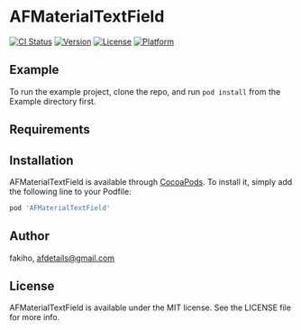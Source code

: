 # AFMaterialTextField

[![CI Status](https://img.shields.io/travis/fakiho/AFMaterialTextField.svg?style=flat)](https://travis-ci.org/fakiho/AFMaterialTextField)
[![Version](https://img.shields.io/cocoapods/v/AFMaterialTextField.svg?style=flat)](https://cocoapods.org/pods/AFMaterialTextField)
[![License](https://img.shields.io/cocoapods/l/AFMaterialTextField.svg?style=flat)](https://cocoapods.org/pods/AFMaterialTextField)
[![Platform](https://img.shields.io/cocoapods/p/AFMaterialTextField.svg?style=flat)](https://cocoapods.org/pods/AFMaterialTextField)

## Example

To run the example project, clone the repo, and run `pod install` from the Example directory first.

## Requirements

## Installation

AFMaterialTextField is available through [CocoaPods](https://cocoapods.org). To install
it, simply add the following line to your Podfile:

```ruby
pod 'AFMaterialTextField'
```

## Author

fakiho, afdetails@gmail.com

## License

AFMaterialTextField is available under the MIT license. See the LICENSE file for more info.
